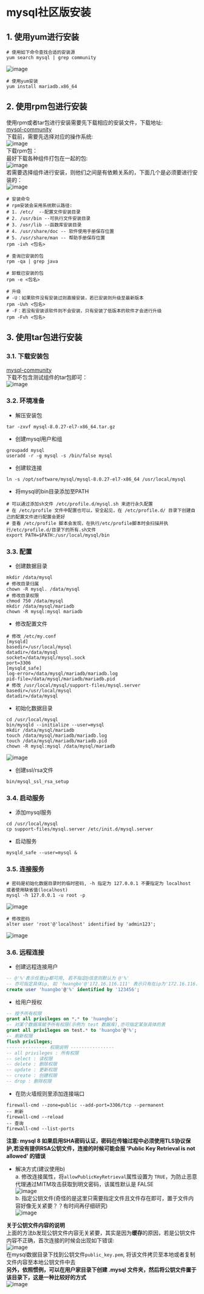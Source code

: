 # mysql社区版安装
## 1. 使用yum进行安装
```shell
# 使用如下命令查找合适的安装源
yum search mysql | grep community
```
![image](resources/imgs/1-1.png "搜索合适的mysql社区版安装源")  
```shell
# 使用yum安装
yum install mariadb.x86_64
```
## 2. 使用rpm包进行安装  
使用rpm或者tar包进行安装需要先下载相应的安装文件，下载地址:  
[mysql-community](https://dev.mysql.com/downloads/mysql/ "mysql社区版下载地址")  
下载前，需要先选择对应的操作系统:  
![image](resources/imgs/2-1.png "操作系统选择")  
下载rpm包：  
最好下载各种组件打包在一起的包:  
![image](resources/imgs/2-2.png "rpm-bundle")  
若需要选择组件进行安装，则他们之间是有依赖关系的，下面几个是必须要进行安装的：  
![image](resources/imgs/2-3.png "选择组件安装")  
```shell
# 安装命令
# rpm安装会采用系统默认路径:
# 1. /etc/  --配置文件安装目录
# 2. /usr/bin --可执行文件安装目录
# 3. /usr/lib --函数库安装目录
# 4. /usr/share/doc -- 软件使用手册保存位置
# 5. /usr/share/man -- 帮助手册保存位置
rpm -ivh <包名>

# 查询已安装的包
rpm -qa | grep java

# 卸载已安装的包
rpm -e <包名>

# 升级
# -U：如果软件没有安装过则直接安装，若已安装则升级至最新版本
rpm -Uvh <包名>
# -F：若没有安装该软件则不会安装，只有安装了低版本的软件才会进行升级
rpm -Fvh <包名>
```

## 3. 使用tar包进行安装  
### 3.1. 下载安装包
[mysql-community](https://dev.mysql.com/downloads/mysql/ "mysql社区版下载地址")  
下载不包含测试组件的tar包即可：  
![image](resources/imgs/3-1.png "mysql社区版tar包")  
### 3.2. 环境准备
- 解压安装包  
```shell
tar -zxvf mysql-8.0.27-el7-x86_64.tar.gz
```
- 创建mysql用户和组  
```shell
groupadd mysql
useradd -r -g mysql -s /bin/false mysql
```
- 创建软连接
```shell
ln -s /opt/software/mysql/mysql-8.0.27-el7-x86_64 /usr/local/mysql
```
- 将mysql的bin目录添加至PATH
```shell
# 可以通过添加sh文件 /etc/profile.d/mysql.sh 来进行永久配置
# 在 /etc/profile 文件中配置也可以，安全起见，在 /etc/profile.d/ 目录下创建自己的配置文件进行配置会更好
# 查看 /etc/profile 脚本会发现，在执行/etc/profile脚本时会扫描并执行/etc/profile.d/目录下的所有.sh文件
export PATH=$PATH:/usr/local/mysql/bin
```
### 3.3. 配置
- 创建数据目录
```shell
mkdir /data/mysql
# 修改目录归属
chown -R mysql. /data/mysql
# 修改目录权限
chmod 750 /data/mysql
mkdir /data/mysql/mariadb
chown -R mysql:mysql mariadb
```
- 修改配置文件
```config
# 修改 /etc/my.conf
[mysqld]
basedir=/usr/local/mysql
datadir=/data/mysql
socket=/data/mysql/mysql.sock
port=3306
[mysqld_safe]
log-error=/data/mysql/mariadb/mariadb.log
pid-file=/data/mysql/mariadb/mariadb.pid
# 修改 /usr/local/mysql/support-files/mysql.server
basedir=/usr/local/mysql
datadir=/data/mysql
```
- 初始化数据目录
```shell
cd /usr/local/mysql
bin/mysqld --initialize --user=mysql
mkdir /data/mysql/mariadb
touch /data/mysql/mariadb/mariadb.log
touch /data/mysql/mariadb/mariadb.pid
chown -R mysql:mysql /data/mysql/mariadb
```
![image](resources/imgs/3-2.png "初始化数据目录")  
- 创建ssl/rsa文件  
```shell
bin/mysql_ssl_rsa_setup
```
### 3.4. 启动服务
- 添加mysql服务
```shell
cd /usr/local/mysql
cp support-files/mysql.server /etc/init.d/mysql.server
```
- 启动服务
```shell
mysqld_safe --user=mysql &
```
### 3.5. 连接服务
```shell
# 密码是初始化数据目录时的临时密码, -h 指定为 127.0.0.1 不要指定为 localhost 或者使用缺省值(localhost)
mysql -h 127.0.0.1 -u root -p
```
![image](resources/imgs/3-3.png "连接mysql服务")  
```shell
# 修改密码
alter user 'root'@'localhost' identified by 'admin123';
```
![image](resources/imgs/3-4.png "修改密码")  
### 3.6. 远程连接
- 创建远程连接用户  
```sql
-- @'%'表示任意ip都可用, 若不指定@信息则默认为 @'%'
-- 亦可指定具体ip, 如 'huangbo'@'172.16.116.111' 表示只有在ip为'172.16.116.111'的机器上才能使用账号huangbo进行连接
create user 'huangbo'@'%' identified by '123456';
```
- 给用户授权
```sql
-- 授予所有权限
grant all privileges on *.* to 'huangbo';
-- 对某个数据库赋予所有权限(示例为 test 数据库),亦可指定某张具体的表
grant all privileges on test.* to 'huangbo'@'%';
-- 刷新权限
flush privileges;
--------------- 权限说明 ----------------
-- all privileges : 所有权限
-- select : 读权限 
-- delete : 删除权限
-- update : 更新权限
-- create : 创建权限
-- drop : 删除权限
```
- 在防火墙规则里添加连接端口
```shell
firewall-cmd --zone=public --add-port=3306/tcp --permanent
-- 刷新
firewall-cmd --reload
-- 查询
firewall-cmd --list-ports
```
**注意: mysql 8 如果启用SHA密码认证，密码在传输过程中必须使用TLS协议保护,若没有提供RSA公钥文件，连接的时候可能会报 'Public Key Retrieval is not allowed' 的错误**  
- 解决方式(建议使用b)  
a. 修改连接属性，将`allowPublicKeyRetrieval`属性设置为 `TRUE`，为防止恶意代理通过MITM攻击获取到明文密码，该属性默认是 FALSE   
![image](resources/imgs/3-5.png "开启")  
b. 指定公钥文件(奇怪的是这里只需要指定文件且文件存在即可，置于文件内容好像无关紧要？？有时间再仔细研究)  
![image](resources/imgs/3-6.png "指定公钥")  

**关于公钥文件内容的说明**  
上面的方法b发现公钥文件内容无关紧要，其实是因为**缓存**的原因，若是公钥文件内容不正确，首次连接的时候会出现如下错误:  
![image](resources/imgs/3-7.png "公钥文件内容不正确")  
在mysql数据目录下找到公钥文件`public_key.pem`, 将该文件拷贝至本地或者复制文件内容至本地公钥文件中去  
**另外，依照惯例，可以在用户家目录下创建 .mysql 文件夹，然后将公钥文件置于该目录下，这是一种比较好的方式**  
![image](resources/imgs/3-8.png "存放公钥文件的目录")  

